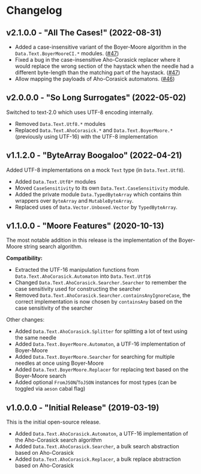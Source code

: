 # Changelog

## v2.1.0.0 - "All The Cases!" (2022-08-31)

- Added a case-insensitive variant of the Boyer-Moore algorithm in the `Data.Text.BoyerMooreCI.*` modules. ([#47](https://github.com/channable/alfred-margaret/pull/47))
- Fixed a bug in the case-insensitive Aho-Corasick replacer where it would
  replace the wrong section of the haystack when the needle had a different
  byte-length than the matching part of the haystack. ([#47](https://github.com/channable/alfred-margaret/pull/47))
- Allow mapping the payloads of Aho-Corasick automatons. ([#46](https://github.com/channable/alfred-margaret/pull/46))

## v2.0.0.0 - "So Long Surrogates" (2022-05-02)

Switched to text-2.0 which uses UTF-8 encoding internally.

- Removed `Data.Text.Utf8.*` modules
- Replaced `Data.Text.AhoCorasick.*` and `Data.Text.BoyerMoore.*` (previously using UTF-16) with the UTF-8 implementation

## v1.1.2.0 - "ByteArray Boogaloo" (2022-04-21)

Added UTF-8 implementations on a mock `Text` type (in `Data.Text.Utf8`).

- Added `Data.Text.Utf8*` modules
- Moved `CaseSensitivity` to its own `Data.Text.CaseSensitivity` module.
- Added the private module `Data.TypedByteArray` which contains thin wrappers over `ByteArray` and `MutableByteArray`.
- Replaced uses of `Data.Vector.Unboxed.Vector` by `TypedByteArray`.

## v1.1.0.0 - "Moore Features" (2020-10-13)

The most notable addition in this release is the implementation of the Boyer-Moore string search algorithm.

**Compatibility:**

- Extracted the UTF-16 manipulation functions from `Data.Text.AhoCorasick.Automaton` into `Data.Text.Utf16`
- Changed `Data.Text.AhoCorasick.Searcher.Searcher` to remember the case sensitivity used for constructing the searcher
- Removed `Data.Text.AhoCorasick.Searcher.containsAnyIgnoreCase`, the correct implementation is now chosen by `containsAny` based on the case sensitivity of the searcher

Other changes:

- Added `Data.Text.AhoCorasick.Splitter` for splitting a lot of text using the same needle
- Added `Data.Text.BoyerMoore.Automaton`, a UTF-16 implementation of Boyer-Moore
- Added `Data.Text.BoyerMoore.Searcher` for searching for multiple needles at once using Boyer-Moore
- Added `Data.Text.BoyerMoore.Replacer` for replacing text based on the Boyer-Moore search
- Added optional `FromJSON`/`ToJSON` instances for most types (can be toggled via `aeson` cabal flag)

## v1.0.0.0 - "Initial Release" (2019-03-19)

This is the initial open-source release.

- Added `Data.Text.AhoCorasick.Automaton`, a UTF-16 implementation of the Aho-Corasick search algorithm
- Added `Data.Text.AhoCorasick.Searcher`, a bulk search abstraction based on Aho-Corasick
- Added `Data.Text.AhoCorasick.Replacer`, a bulk replace abstraction based on Aho-Corasick
